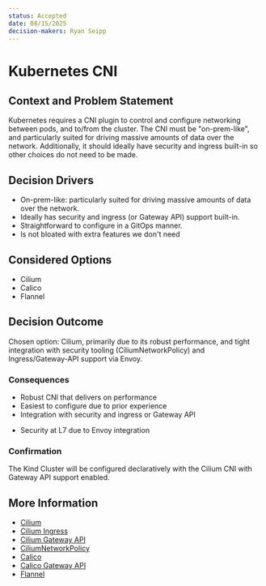 ```yaml
---
status: Accepted
date: 08/15/2025
decision-makers: Ryan Seipp
---
```


# Kubernetes CNI

## Context and Problem Statement

Kubernetes requires a CNI plugin to control and configure networking between
pods, and to/from the cluster. The CNI must be "on-prem-like", and particularly
suited for driving massive amounts of data over the network. Additionally, it
should ideally have security and ingress built-in so other choices do not need
to be made.

## Decision Drivers

- On-prem-like: particularly suited for driving massive amounts of data over the
  network.
- Ideally has security and ingress (or Gateway API) support built-in.
- Straightforward to configure in a GitOps manner.
- Is not bloated with extra features we don't need

## Considered Options

- Cilium
- Calico
- Flannel

## Decision Outcome

Chosen option: Cilium, primarily due to its robust performance, and tight
integration with security tooling (CiliumNetworkPolicy) and Ingress/Gateway-API
support via Envoy.

### Consequences

- Robust CNI that delivers on performance
- Easiest to configure due to prior experience
- Integration with security and ingress or Gateway API

* Security at L7 due to Envoy integration

### Confirmation

The Kind Cluster will be configured declaratively with the Cilium CNI with
Gateway API support enabled.

## More Information

- [Cilium](https://cilium.io/)
- [Cilium Ingress](https://docs.cilium.io/en/stable/network/servicemesh/ingress/)
- [Cilium Gateway API](https://docs.cilium.io/en/stable/network/servicemesh/gateway-api/gateway-api/)
- [CiliumNetworkPolicy](https://docs.cilium.io/en/stable/network/kubernetes/policy/)
- [Calico](https://docs.tigera.io/calico/latest/about/)
- [Calico Gateway API](https://docs.tigera.io/calico/latest/networking/gateway-api)
- [Flannel](https://github.com/flannel-io/flannel)
